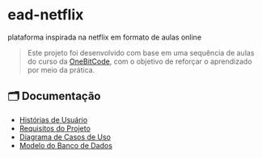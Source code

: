 # ead-netflix
plataforma inspirada na netflix em formato de aulas online 

> Este projeto foi desenvolvido com base em uma sequência de aulas do curso da [OneBitCode](https://onebitcode.com/), com o objetivo de reforçar o aprendizado por meio da prática.
> 
## 🗂 Documentação

- [Histórias de Usuário](docs/historias-de-usuario.md)
- [Requisitos do Projeto](docs/requisitos.md)
- [Diagrama de Casos de Uso](docs/use_case_diagram.png)
- [Modelo do Banco de Dados](docs/schema.png)
